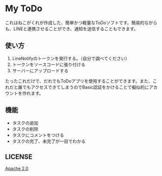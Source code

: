 # My ToDo
これはねこがくれが作成した、簡単かつ軽量なToDoソフトです。簡易的ながらも、LINEと連携させることができ、通知を送信することもできます。

## 使い方
1. LineNotifyのトークンを発行する。（自分で調べてください）
2. トークンをソースコードに張り付ける
3. サーバーにアップロードする

たったこれだけで、だれでもToDoアプリを使用することができます。また、これだと誰でもアクセスできてしまうのでBasic認証をかけることで擬似的にアカウントを作れます。

## 機能
- タスクの追加
- タスクの削除
- タスクにコメントをつける
- タスクの完了、未完了が一目でわかる

## LICENSE
[Apache 2.0](https://github.com/nekogakure/My-ToDo/blob/main/LICENSE)
